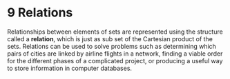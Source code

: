 # 9 Relations

Relationships between elements of sets are represented using the structure called a **relation**, which is just as sub set of the Cartesian product of the sets. Relations can be used to solve problems such as determining which pairs of cities are linked by airline flights in a network, finding a viable order for the different phases of a complicated project, or producing a useful way to store information in computer databases.